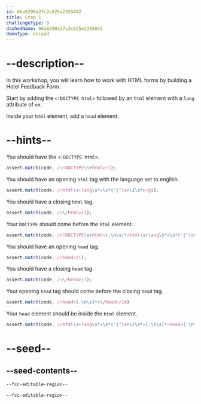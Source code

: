 ```yaml
---
id: 66a8290a27c2c625e2355042
title: Step 1
challengeType: 0
dashedName: 66a8290a27c2c625e2355042
demoType: onLoad
---
```


# --description--

In this workshop, you will learn how to work with HTML forms by building a Hotel Feedback Form.

Start by adding the `<!DOCTYPE html>` followed by an `html` element with a `lang` attribute of `en`.

Inside your `html` element, add a `head` element.


# --hints--

You should have the `<!DOCTYPE html>`.

```js
assert.match(code, /<!DOCTYPE\s+html>/i);
```

You should have an opening `html` tag with the language set to english.

```js
assert.match(code, /<html\s+lang\s*=\s*('|")en\1\s*>/gi);
```

You should have a closing `html` tag.

```js
assert.match(code, /<\/html>/i);
```

Your `DOCTYPE` should come before the `html` element.

```js
assert.match(code, /<!DOCTYPE\s+html>[.\n\s]*<html\s+lang\s*=\s*('|")en\1\s*>/im)
```

You should have an opening `head` tag.

```js
assert.match(code, /<head>/i);
```

You should have a closing `head` tag.

```js
assert.match(code, /<\/head>/i);
```

Your opening `head` tag should come before the closing `head` tag.

```js
assert.match(code, /<head>[.\n\s]*<\/head>/im)
```

Your `head` element should be inside the `html` element.

```js
assert.match(code, /<html\s+lang\s*=\s*('|")en\1\s*>[.\n\s]*<head>[.\n\s]*<\/head>[.\n\s]*<\/html>/im)
```

# --seed--

## --seed-contents--

```html
--fcc-editable-region--

--fcc-editable-region--
```
